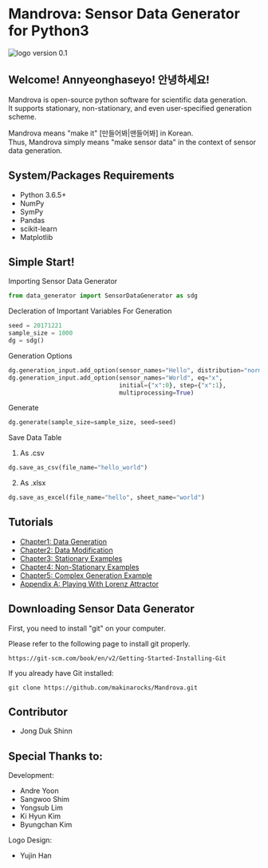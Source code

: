 # Mandrova: Sensor Data Generator for Python3
![logo](https://github.com/makinarocks/Mandrova/blob/master/logo.png)
version 0.1

## Welcome! Annyeonghaseyo! 안녕하세요!
Mandrova is open-source python software for scientific data generation.  
It supports stationary, non-stationary, and even user-specified generation scheme.  

Mandrova means "make it" [만들어봐|맨들어봐] in Korean.  
Thus, Mandrova simply means "make sensor data" in the context of sensor data generation.


## System/Packages Requirements
- Python 3.6.5+
- NumPy
- SymPy
- Pandas
- scikit-learn
- Matplotlib


## Simple Start!

Importing Sensor Data Generator
```python
from data_generator import SensorDataGenerator as sdg
```

Decleration of Important Variables For Generation
```python
seed = 20171221
sample_size = 1000
dg = sdg()
```

Generation Options
```python
dg.generation_input.add_option(sensor_names="Hello", distribution="normal", mu=0, sigma=1)
dg.generation_input.add_option(sensor_names="World", eq="x",
                               initial={"x":0}, step={"x":1},
                               multiprocessing=True)
```

Generate
```python
dg.generate(sample_size=sample_size, seed=seed)
```

Save Data Table
1. As .csv
```python
dg.save_as_csv(file_name="hello_world")
```
2. As .xlsx
```python
dg.save_as_excel(file_name="hello", sheet_name="world")
```
## Tutorials
- [Chapter1: Data Generation](tutorials/chapter1_data_generation.ipynb)
- [Chapter2: Data Modification](tutorials/chapter2_data_modification.ipynb)
- [Chapter3: Stationary Examples](tutorials/chapter3_stationary_examples.ipynb)
- [Chapter4: Non-Stationary Examples](tutorials/chapter4_non_stationary_examples.ipynb)
- [Chapter5: Complex Generation Example](tutorials/chapter5_complex_generation_example.ipynb)
- [Appendix A: Playing With Lorenz Attractor](tutorials/appendix_a_playing_with_lorenz_attractor.ipynb)

## Downloading Sensor Data Generator

First, you need to install "git" on your computer.

Please refer to the following page to install git properly.

`https://git-scm.com/book/en/v2/Getting-Started-Installing-Git`

If you already have Git installed:

`git clone https://github.com/makinarocks/Mandrova.git`


## Contributor
- Jong Duk Shinn

## Special Thanks to:
Development:
- Andre Yoon
- Sangwoo Shim
- Yongsub Lim
- Ki Hyun Kim
- Byungchan Kim

Logo Design:
- Yujin Han
